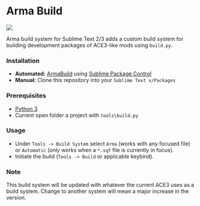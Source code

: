 # Arma Build

<a href="https://packagecontrol.io/packages/ArmaBuild">
    <img src="https://packagecontrol.herokuapp.com/downloads/ArmaBuild.svg">
</a>

Arma build system for Sublime Text 2/3 adds a custom build system for building development packages of ACE3-like mods using `build.py`.

### Installation

- **Automated:** [ArmaBuild](https://sublime.wbond.net/packages/ArmaBuild) using [Sublime Package Control](http://wbond.net/sublime_packages/package_control)
- **Manual:** Clone this repository into your `Sublime Text x/Packages`

### Prerequisites

- [Python 3](https://www.python.org/)
- Current open folder a project with `tools\build.py`

### Usage

- Under `Tools -> Build System` select `Arma` (works with any focused file) or `Automatic` (only works when a `*.sqf` file is currently in focus).
- Initiate the build (`Tools -> Build` or applicable keybind).

### Note

This build system will be updated with whatever the current ACE3 uses as a build system. Change to another system will mean a major increase in the version.
